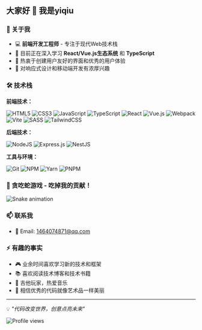 ## 大家好 👋 我是yiqiu

### 🚀 关于我
- 💻 **前端开发工程师** - 专注于现代Web技术栈
- 🌱 目前正在深入学习 **React/Vue.js生态系统** 和 **TypeScript**
- 🎯 热衷于创建用户友好的界面和优秀的用户体验
- 📱 对响应式设计和移动端开发有浓厚兴趣

### 🛠️ 技术栈

**前端技术：**

![HTML5](https://img.shields.io/badge/html5-%23E34F26.svg?style=for-the-badge&logo=html5&logoColor=white)
![CSS3](https://img.shields.io/badge/css3-%231572B6.svg?style=for-the-badge&logo=css3&logoColor=white)
![JavaScript](https://img.shields.io/badge/javascript-%23323330.svg?style=for-the-badge&logo=javascript&logoColor=%23F7DF1E)
![TypeScript](https://img.shields.io/badge/typescript-%23007ACC.svg?style=for-the-badge&logo=typescript&logoColor=white)
![React](https://img.shields.io/badge/react-%2320232a.svg?style=for-the-badge&logo=react&logoColor=%2361DAFB)
![Vue.js](https://img.shields.io/badge/vuejs-%2335495e.svg?style=for-the-badge&logo=vuedotjs&logoColor=%234FC08D)
![Webpack](https://img.shields.io/badge/webpack-%238DD6F9.svg?style=for-the-badge&logo=webpack&logoColor=black)
![Vite](https://img.shields.io/badge/vite-%23646CFF.svg?style=for-the-badge&logo=vite&logoColor=white)
![SASS](https://img.shields.io/badge/SASS-hotpink.svg?style=for-the-badge&logo=SASS&logoColor=white)
![TailwindCSS](https://img.shields.io/badge/tailwindcss-%2338B2AC.svg?style=for-the-badge&logo=tailwind-css&logoColor=white)

**后端技术：**

![NodeJS](https://img.shields.io/badge/node.js-6DA55F?style=for-the-badge&logo=node.js&logoColor=white)
![Express.js](https://img.shields.io/badge/express.js-%23404d59.svg?style=for-the-badge&logo=express&logoColor=%2361DAFB)
![NestJS](https://img.shields.io/badge/nestjs-%23E0234E.svg?style=for-the-badge&logo=nestjs&logoColor=white)

**工具与环境：**

![Git](https://img.shields.io/badge/git-%23F05033.svg?style=for-the-badge&logo=git&logoColor=white)
![NPM](https://img.shields.io/badge/NPM-%23CB3837.svg?style=for-the-badge&logo=npm&logoColor=white)
![Yarn](https://img.shields.io/badge/yarn-%232C8EBB.svg?style=for-the-badge&logo=yarn&logoColor=white)
![PNPM](https://img.shields.io/badge/pnpm-%234a4a4a.svg?style=for-the-badge&logo=pnpm&logoColor=f69220)

### 🐍 贪吃蛇游戏 - 吃掉我的贡献！
![Snake animation](https://raw.githubusercontent.com/yiqiu-code/yiqiu-code/output/github-contribution-grid-snake.svg)

### 📫 联系我
- 📧 Email: 1464074871@qq.com

### ⚡ 有趣的事实
- 🎮 业余时间喜欢学习新的技术和框架
- 📚 喜欢阅读技术博客和技术书籍
- 🎸 吉他玩家，热爱音乐
- 🌟 相信优秀的代码就像艺术品一样美丽
---
💡 *"代码改变世界，创意点亮未来"*

![Profile views](https://komarev.com/ghpvc/?username=yiqiu-code&color=brightgreen)